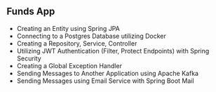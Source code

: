 ## Funds App
- Creating an Entity using Spring JPA
- Connecting to a Postgres Database utilizing Docker
- Creating a Repository, Service, Controller
- Utilizing JWT Authentication (Filter, Protect Endpoints) with Spring Security
- Creating a Global Exception Handler
- Sending Messages to Another Application using Apache Kafka
- Sending Messages using Email Service with Spring Boot Mail
